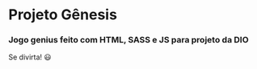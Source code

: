 # Projeto Gênesis

### Jogo genius feito com HTML, SASS e JS para projeto da DIO

Se divirta! :smiley:

